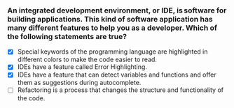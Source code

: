 ### An integrated development environment, or IDE, is software for building applications. This kind of software application has many different features to help you as a developer. Which of the following statements are true?

- [x] Special keywords of the programming language are highlighted in different colors to make the code easier to read.
- [x] IDEs have a feature called Error Highlighting.
- [x] IDEs have a feature that can detect variables and functions and offer them as suggestions during autocomplete.
- [ ] Refactoring is a process that changes the structure and functionality of the code.
